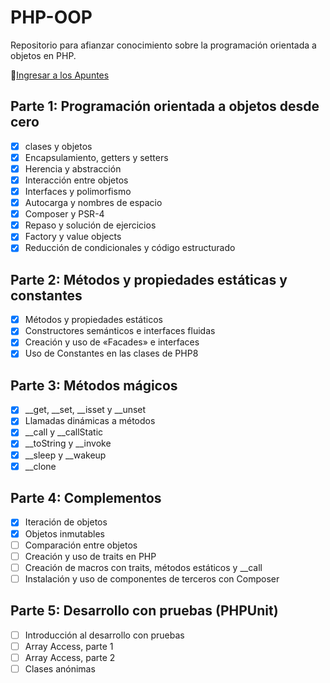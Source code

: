 # PHP-OOP

Repositorio para afianzar conocimiento sobre la programación orientada a objetos en PHP.

📝[Ingresar a los Apuntes](APUNTES.md)

## Parte 1: Programación orientada a objetos desde cero
- [x] clases y objetos
- [x] Encapsulamiento, getters y setters
- [x] Herencia y abstracción
- [x] Interacción entre objetos
- [x] Interfaces y polimorfismo
- [x] Autocarga y nombres de espacio
- [x] Composer y PSR-4
- [x] Repaso y solución de ejercicios
- [x] Factory y value objects
- [x] Reducción de condicionales y código estructurado

## Parte 2: Métodos y propiedades estáticas y constantes
- [x] Métodos y propiedades estáticos
- [x] Constructores semánticos e interfaces fluidas
- [x] Creación y uso de «Facades» e interfaces
- [x] Uso de Constantes en las clases de PHP8

## Parte 3: Métodos mágicos

- [x] __get, __set, __isset y __unset
- [x] Llamadas dinámicas a métodos
- [x] __call y __callStatic
- [x] __toString y __invoke
- [x] __sleep y __wakeup
- [x] __clone

## Parte 4: Complementos

- [X] Iteración de objetos
- [X] Objetos inmutables
- [ ] Comparación entre objetos
- [ ] Creación y uso de traits en PHP
- [ ] Creación de macros con traits, métodos estáticos y __call
- [ ] Instalación y uso de componentes de terceros con Composer

## Parte 5: Desarrollo con pruebas (PHPUnit)

- [ ] Introducción al desarrollo con pruebas
- [ ] Array Access, parte 1
- [ ] Array Access, parte 2
- [ ] Clases anónimas
